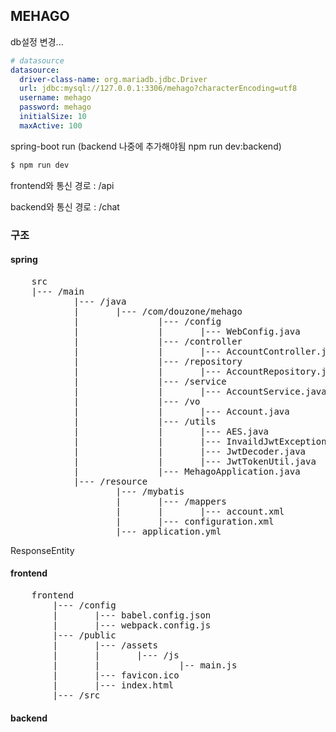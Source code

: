 ## MEHAGO

db설정 변경...

```yml
# datasource
datasource:
  driver-class-name: org.mariadb.jdbc.Driver
  url: jdbc:mysql://127.0.0.1:3306/mehago?characterEncoding=utf8
  username: mehago
  password: mehago
  initialSize: 10
  maxActive: 100
```

spring-boot run (backend 나중에 추가해야됨 npm run dev:backend)

```bash
$ npm run dev
```

frontend와 통신
경로 : /api

backend와 통신
경로 : /chat

### 구조

#### spring

<pre>
    src
    |--- /main
            |--- /java
            |       |--- /com/douzone/mehago
            |               |--- /config
            |               |       |--- WebConfig.java
            |               |--- /controller
            |               |       |--- AccountController.java
            |               |--- /repository
            |               |       |--- AccountRepository.java
            |               |--- /service
            |               |       |--- AccountService.java
            |               |--- /vo
            |               |       |--- Account.java
            |               |--- /utils
            |               |       |--- AES.java
            |               |       |--- InvaildJwtException.java
            |               |       |--- JwtDecoder.java
            |               |       |--- JwtTokenUtil.java
            |               |--- MehagoApplication.java
            |--- /resource
                    |--- /mybatis
                    |       |--- /mappers
                    |       |       |--- account.xml
                    |       |--- configuration.xml
                    |--- application.yml
</pre>

ResponseEntity

#### frontend

<pre>
    frontend
        |--- /config
        |       |--- babel.config.json
        |       |--- webpack.config.js
        |--- /public
        |       |--- /assets
        |       |       |--- /js
        |       |               |-- main.js
        |       |--- favicon.ico
        |       |--- index.html
        |--- /src
</pre>

#### backend

